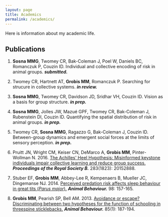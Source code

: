 ```yaml
---
layout: page
title: Academics
permalink: /academics/
---
```


Here is information about my academic life.

## Publications
1. **Sosna MMG**, Twomey CR, Bak-Coleman J, Poel W, Daniels BC, Romanczuk P, Couzin ID. Individual and collective encoding of risk in animal groups. _**submitted.**_

2. Twomey CR, Hartnett AT, **Grobis MM**, Romanczuk P. Searching for strucure in collective systems. _**in review.**_

3. **Sosna MMG**, Twomey CR, Davidson JD, Sridhar VH, Couzin ID. Vision as a basis for group structure. _**in prep.**_

4. **Sosna MMG**, Jolles JW, Mazué GPF, Twomey CR, Bak-Coleman J, Rubenstein DI, Couzin ID. Quantifying the spatial distribution of risk in animal groups. _**in prep.**_
5. Twomey CR, **Sosna MMG**, Ragazzo G, Bak-Coleman J, Couzin ID. Between-group dynamics and emergent social forces at the limits of sensory perception. _**in prep.**_
6. Pruitt JN, Wright CM, Keiser CN, DeMarco A, **Grobis MM**, Pinter-Wollman N. 2016. [The Achilles' Heel Hypothesis: Misinformed keystone individuals impair collective learning and reduce group success.](http://rspb.royalsocietypublishing.org/content/283/1823/20152888.abstract) _**Proceedings of the Royal Society B.**_ 283(1823): 20152888.
7. Stuber EF, **Grobis MM**, Abbey-Lee R, Kempenaers B, Mueller JC, Dingemanse NJ. 2014. [Perceived predation risk affects sleep behaviour in great tits (*Parus major*).](http://www.sciencedirect.com/science/article/pii/S0003347214003881) _**Animal Behaviour.**_ 98: 157-165.
8. **Grobis MM**, Pearish SP, Bell AM. 2013. [Avoidance or escape? Discriminating between two hypotheses for the function of schooling in threespine sticklebacks.](https://www.sciencedirect.com/science/article/pii/S000334721200485X) _**Animal Behaviour.**_ 85(1): 187-194.
